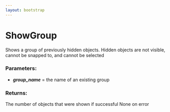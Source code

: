 ```yaml
---
layout: bootstrap
---
```


# ShowGroup

Shows a group of previously hidden objects. Hidden objects are not
        visible, cannot be snapped to, and cannot be selected
        

### Parameters:

- ***group_name*** = the name of an existing group
        

### Returns:


The number of objects that were shown if successful
None on error  
        

